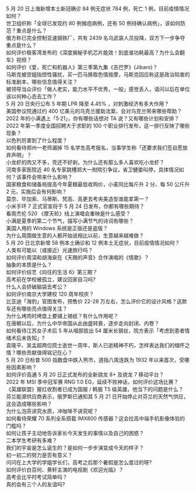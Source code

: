 5 月 20 日上海新增本土新冠确诊 84 例无症状 784 例，死亡 1 例，目前疫情情况如何？  
世卫组织称「全球已发现约 80 例猴痘病例，还有 50 例待确认病例」，该如何防范？重点是什么？  
俄方称已完全控制亚速钢铁厂，共有 2439 名乌武装人员投降，双方下一步争夺重点是什么？  
如何评价极客湾发布的《深度揭秘手机芯片能效！到底谁功耗最高？为什么会翻车》视频？  
如何评价《爱，死亡和机器人》第三季第九集《吉巴罗》(Jibaro)？  
马斯克被空姐指控性骚扰，买一匹马换取色情按摩，马斯克回应称这是政治陷害的标准剧本，哪些信息值得关注？  
被领导当众评价「做人老实，能力水平不优秀，一般」感觉丢人，请问以后在单位该以何种心态去工作？  
5 月 20 日央行公布 5 年期 LPR 降至 4.45% ，对刺激经济有多大作用？  
美国参议院通过约 400 亿美元的乌克兰援助法案，会对乌克兰带来哪些帮助？  
2022 年的小满遇上「5·21」，你有哪些话想对 TA 说？又有哪些计划和安排？  
2022 年第一季度全国招聘大于求职的 100 个职业排行发布，这一排行反映了哪些现象？  
以色列厉害到了什么程度？  
如何看待郑州一老师漏掉 15 名学生高考报名，当事学生称「还要求我们签自愿放弃声明」？  
小龙虾的肉又不多，壳还不好剥，为什么还有那么多人喜欢吃小龙虾？  
河南多家医院近 40 名专家跳槽郑大一附院引争议，省卫健委叫停，具体情况如何？该事件会带来什么影响？  
国家粮食和储备局提高今年夏粮最低收购价，小麦同比每斤升 2 分、每 50 公斤升 2 元，实施后会有何影响？  
莫奈、毕加索、马蒂斯、梵高、高更去考央美造型谁能拿第一？  
小米手环 7 正式官宣将于 5 月 24 日发布，你都有哪些期待？  
看周杰伦 520 《摩天轮》线上演唱会重映是什么感受？  
小满是夏季的第二个节气，描写小满节气的诗词有哪些？  
美国人用的 Windows 系统是正版还是盗版？  
为什么周围做生意的人都开始说相比以前，生意越来越难做？  
5 月 20 日北京新增 58 例本土确诊和 12 例本土无症状，目前疫情情况如何？  
人类有可能以（或接近）光速旅行吗？  
如何评价周深和胡海泉在《天赐的声音》合作演唱的《情歌》？  
抽象的本质是什么？  
如何评价综艺《向往的生活 6》第三期？  
高考前在学校被孤立，建议回家自习吗?  
什么人会挤破脑袋去考公？  
如何评价南京大学建校 120 周年校庆？  
比亚迪「海豹」官图发布，预售价 22-28 万左右，怎么评价它的设计风格？这款车还有哪些亮点值得关注？  
为什么烤肉时烤盘上要铺上锡纸？有什么作用呢？  
在唐朝以后，为什么中华帝国从此由盛转衰，逐步走向封闭、内卷？  
如何看待江苏女子术后 5 年从咽部拔出 54 厘米长钢丝，院方表示「考虑到患者情绪术后未告知」?  
袁隆平、吴孟超两位院士逝世一周年，斯人已逝精神不朽，怎样表达我们的缅怀之情？哪些贡献值得铭记在心？  
5 月 20 日标普 500 指数盘中跌入熊市，道指八周连跌为 1932 年以来首次，受哪些因素影响？  
如何评价高通 5 月 20 日正式发布的全新骁龙 8+ 及骁龙 7 移动平台？  
2022 年 MSI 季中冠军赛 RNG 1:0 EG，延续不败神话，如何评价这场比赛？  
《英雄联盟》猩红收割者已成为国服 / 韩服 T5 级英雄，他当下的问题是什么？  
芬兰能源供应商表示，俄罗斯已通知其 5 月 21 日开始停止对芬兰的天然气供应，这会造成哪些影响？  
为什么泡茶讲究水质，冲咖啡不讲究呢？  
如何看待荣耀 70 系列全系搭载 IMX800 传感器？这会拉高中端手机影像体验的门槛吗？  
如何让孩子主动地告诉家长今天发生的事情以及自己的困惑？  
二本学生考研有多难？  
我们的宇宙是怎么诞生的？是如何一步步演变成今天的样子？  
初一初二的努力是否有意义？  
问问在上大学的学姐学长们，高考之后那个暑假是怎么度过的呀?  
如何评价白百何、黄轩主演的电视剧《欢迎光临》？  
高考会比平时考试简单吗？  
真的会有三个人的友谊吗?  
